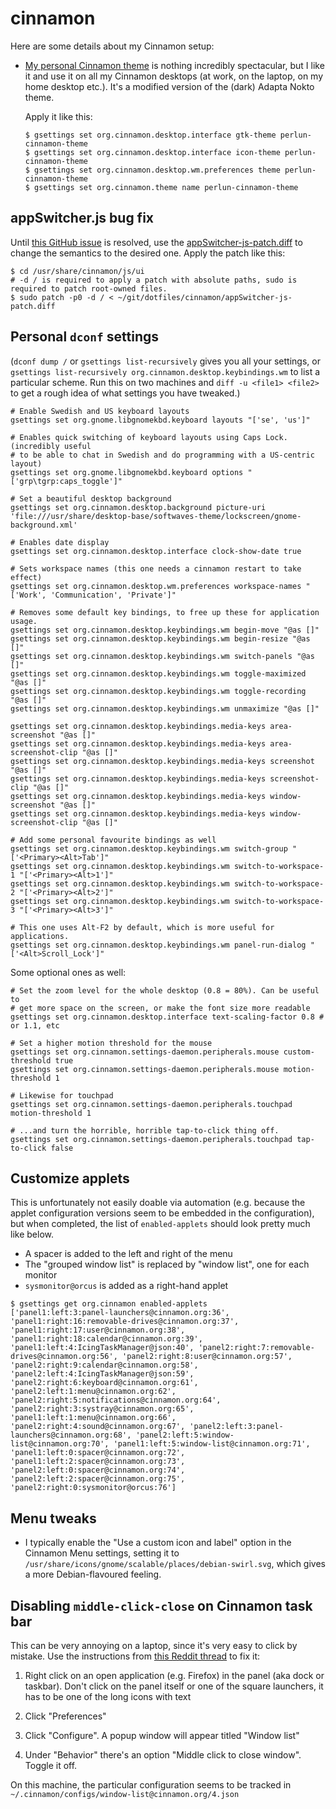 # cinnamon

Here are some details about my Cinnamon setup:

- [My personal Cinnamon theme](https://github.com/perlun/perlun-cinnamon-theme)
  is nothing incredibly spectacular, but I like it and use it on all my Cinnamon
  desktops (at work, on the laptop, on my home desktop etc.). It's a modified
  version of the (dark) Adapta Nokto theme.

  Apply it like this:
  ```shell
  $ gsettings set org.cinnamon.desktop.interface gtk-theme perlun-cinnamon-theme
  $ gsettings set org.cinnamon.desktop.interface icon-theme perlun-cinnamon-theme
  $ gsettings set org.cinnamon.desktop.wm.preferences theme perlun-cinnamon-theme
  $ gsettings set org.cinnamon.theme name perlun-cinnamon-theme
  ```

## appSwitcher.js bug fix

Until [this GitHub issue](https://github.com/linuxmint/cinnamon/issues/4330) is resolved, use the [appSwitcher-js-patch.diff](appSwitcher-js-patch.diff) to change the semantics to the desired one. Apply the patch like this:

```shell
$ cd /usr/share/cinnamon/js/ui
# -d / is required to apply a patch with absolute paths, sudo is required to patch root-owned files.
$ sudo patch -p0 -d / < ~/git/dotfiles/cinnamon/appSwitcher-js-patch.diff
```

## Personal `dconf` settings

(`dconf dump /` or `gsettings list-recursively`  gives you all your settings, or `gsettings list-recursively org.cinnamon.desktop.keybindings.wm` to list a particular scheme. Run this on two machines and `diff -u <file1> <file2>` to get a rough idea of what settings you have tweaked.)

```shell
# Enable Swedish and US keyboard layouts
gsettings set org.gnome.libgnomekbd.keyboard layouts "['se', 'us']"

# Enables quick switching of keyboard layouts using Caps Lock. (incredibly useful
# to be able to chat in Swedish and do programming with a US-centric layout)
gsettings set org.gnome.libgnomekbd.keyboard options "['grp\tgrp:caps_toggle']"

# Set a beautiful desktop background
gsettings set org.cinnamon.desktop.background picture-uri 'file:///usr/share/desktop-base/softwaves-theme/lockscreen/gnome-background.xml'

# Enables date display
gsettings set org.cinnamon.desktop.interface clock-show-date true

# Sets workspace names (this one needs a cinnamon restart to take effect)
gsettings set org.cinnamon.desktop.wm.preferences workspace-names "['Work', 'Communication', 'Private']"

# Removes some default key bindings, to free up these for application usage.
gsettings set org.cinnamon.desktop.keybindings.wm begin-move "@as []"
gsettings set org.cinnamon.desktop.keybindings.wm begin-resize "@as []"
gsettings set org.cinnamon.desktop.keybindings.wm switch-panels "@as []"
gsettings set org.cinnamon.desktop.keybindings.wm toggle-maximized "@as []"
gsettings set org.cinnamon.desktop.keybindings.wm toggle-recording "@as []"
gsettings set org.cinnamon.desktop.keybindings.wm unmaximize "@as []"

gsettings set org.cinnamon.desktop.keybindings.media-keys area-screenshot "@as []"
gsettings set org.cinnamon.desktop.keybindings.media-keys area-screenshot-clip "@as []"
gsettings set org.cinnamon.desktop.keybindings.media-keys screenshot "@as []"
gsettings set org.cinnamon.desktop.keybindings.media-keys screenshot-clip "@as []"
gsettings set org.cinnamon.desktop.keybindings.media-keys window-screenshot "@as []"
gsettings set org.cinnamon.desktop.keybindings.media-keys window-screenshot-clip "@as []"

# Add some personal favourite bindings as well
gsettings set org.cinnamon.desktop.keybindings.wm switch-group "['<Primary><Alt>Tab']"
gsettings set org.cinnamon.desktop.keybindings.wm switch-to-workspace-1 "['<Primary><Alt>1']"
gsettings set org.cinnamon.desktop.keybindings.wm switch-to-workspace-2 "['<Primary><Alt>2']"
gsettings set org.cinnamon.desktop.keybindings.wm switch-to-workspace-3 "['<Primary><Alt>3']"

# This one uses Alt-F2 by default, which is more useful for applications.
gsettings set org.cinnamon.desktop.keybindings.wm panel-run-dialog "['<Alt>Scroll_Lock']"
```

Some optional ones as well:

```shell
# Set the zoom level for the whole desktop (0.8 = 80%). Can be useful to
# get more space on the screen, or make the font size more readable
gsettings set org.cinnamon.desktop.interface text-scaling-factor 0.8 # or 1.1, etc

# Set a higher motion threshold for the mouse
gsettings set org.cinnamon.settings-daemon.peripherals.mouse custom-threshold true
gsettings set org.cinnamon.settings-daemon.peripherals.mouse motion-threshold 1

# Likewise for touchpad
gsettings set org.cinnamon.settings-daemon.peripherals.touchpad motion-threshold 1

# ...and turn the horrible, horrible tap-to-click thing off.
gsettings set org.cinnamon.settings-daemon.peripherals.touchpad tap-to-click false
```

## Customize applets

This is unfortunately not easily doable via automation (e.g. because the applet configuration versions seem to be embedded in the configuration), but when completed, the list of `enabled-applets` should look pretty much like below.

- A spacer is added to the left and right of the menu
- The "grouped window list" is replaced by "window list", one for each monitor
- `sysmonitor@orcus` is added as a right-hand applet

```shell
$ gsettings get org.cinnamon enabled-applets
['panel1:left:3:panel-launchers@cinnamon.org:36', 'panel1:right:16:removable-drives@cinnamon.org:37', 'panel1:right:17:user@cinnamon.org:38', 'panel1:right:18:calendar@cinnamon.org:39', 'panel1:left:4:IcingTaskManager@json:40', 'panel2:right:7:removable-drives@cinnamon.org:56', 'panel2:right:8:user@cinnamon.org:57', 'panel2:right:9:calendar@cinnamon.org:58', 'panel2:left:4:IcingTaskManager@json:59', 'panel2:right:6:keyboard@cinnamon.org:61', 'panel2:left:1:menu@cinnamon.org:62', 'panel2:right:5:notifications@cinnamon.org:64', 'panel2:right:3:systray@cinnamon.org:65', 'panel1:left:1:menu@cinnamon.org:66', 'panel2:right:4:sound@cinnamon.org:67', 'panel2:left:3:panel-launchers@cinnamon.org:68', 'panel2:left:5:window-list@cinnamon.org:70', 'panel1:left:5:window-list@cinnamon.org:71', 'panel1:left:0:spacer@cinnamon.org:72', 'panel1:left:2:spacer@cinnamon.org:73', 'panel2:left:0:spacer@cinnamon.org:74', 'panel2:left:2:spacer@cinnamon.org:75', 'panel2:right:0:sysmonitor@orcus:76']
```

## Menu tweaks

- I typically enable the "Use a custom icon and label" option in the Cinnamon Menu settings, setting it to `/usr/share/icons/gnome/scalable/places/debian-swirl.svg`, which gives a more Debian-flavoured feeling.

## Disabling `middle-click-close` on Cinnamon task bar

This can be very annoying on a laptop, since it's very easy to click by mistake. Use the instructions from [this Reddit thread](https://www.reddit.com/r/linuxmint/comments/bm0zex/help_how_do_i_disable_middleclicktoclose/emvtrhw/?newUser=true) to fix it:

1. Right click on an open application (e.g. Firefox) in the panel (aka dock or taskbar). Don't click on the panel itself or one of the square launchers, it has to be one of the long icons with text

2. Click "Preferences"

3. Click "Configure". A popup window will appear titled "Window list"

4. Under "Behavior" there's an option "Middle click to close window". Toggle it off.

On this machine, the particular configuration seems to be tracked in `~/.cinnamon/configs/window-list@cinnamon.org/4.json`
